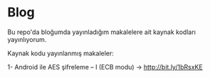 Blog
====

Bu repo'da bloğumda yayınladığım makalelere ait kaynak kodları yayınlıyorum.


Kaynak kodu yayınlanmış makaleler:

1- Android ile AES şifreleme – I (ECB modu) -> http://bit.ly/1bRsxKE
